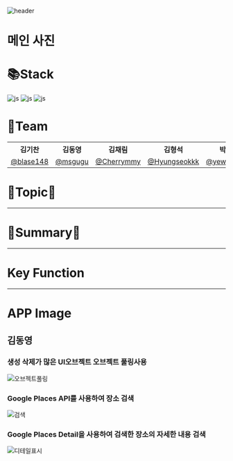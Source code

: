 
![header](https://capsule-render.vercel.app/api?type=Venom&color=auto&text=AR_Navigation&animation=fadeIn)

# 메인 사진

# 📚Stack
![js](https://img.shields.io/badge/C%23-239120?style=for-the-badge&logo=c-sharp&logoColor=white)
![js](https://img.shields.io/badge/Unity-100000?style=for-the-badge&logo=unity&logoColor=white)
![js](https://img.shields.io/badge/Google-4285F4?logo=google&logoColor=fff&style=for-the-badge)

# 👯Team

<table>
  <tr>
    <th>김기찬</th></th>
    <th>김동영</th>
    <th>김채림</th>
    <th>김형석</th>
    <th>박예원</th>
  </tr>
  <tr>
    <td>
       <a href="https://github.com/blase148">@blase148</a>  
    </td>
    <td>
       <a href="https://github.com/msgugu">@msgugu</a>
    </td>
    <td>
       <a href="https://github.com/Cherrymmy">@Cherrymmy</a>  
    </td>
    <td>
       <a href="https://github.com/Hyungseokkk">@Hyungseokkk</a>  
    </td>
    <td>
       <a href="https://github.com/yewon4139">@yewon4139</a>  
    </td>
  </tr>
</table>

# 💫Topic💫
>
***
# 📖Summary📖
>
***


# Key Function
>
***

# APP Image
## 김동영
### 생성 삭제가 많은 UI오브젝트 오브젝트 풀링사용
![오브젝트풀링](https://github.com/Cherrymmy/AR-Navigation-TP/assets/73081813/29c830ff-0424-4b24-aaf5-2c338020378f)
### Google Places API를 사용하여 장소 검색
![검색](https://github.com/Cherrymmy/AR-Navigation-TP/assets/73081813/5098e634-82b6-448a-aa3a-fa0597751aa7)
### Google Places Detail을 사용하여 검색한 장소의 자세한 내용 검색
![디테일표시](https://github.com/Cherrymmy/AR-Navigation-TP/assets/73081813/c15090ae-8d43-4a5d-99b5-91272bc2b898)

